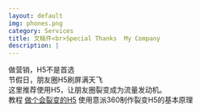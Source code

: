 ```yaml
---
layout: default
img: phones.png
category: Services
title: 文稿件<br>Special Thanks  My Company
description: |
---
```

 做营销，H5不是首选 <br>
 节假日，朋友圈H5刷屏满天飞 <br>
 这里推荐使用H5，让朋友圈裂变成为流量发动机。 <br>
 教程 [做个会裂变的H5](https://dwz.cn/T0XGISLr) 使用意派360制作裂变H5的基本原理<br>